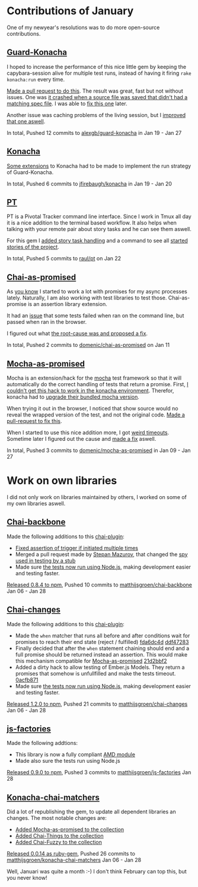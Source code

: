 Contributions of January
========================

One of my newyear's resolutions was to do more open-source
contributions.

[Guard-Konacha][gk]
-------------

I hoped to increase the performance of this nice little gem by keeping
the capybara-session alive for multiple test runs, instead of having it
firing `rake konacha:run` every time.

[Made a pull request to do this][gkp-7]. The result was great, fast but
not without issues. One was
[it crashed when a source file was saved that didn't had a matching spec file][gki-8].
I was able to [fix this one][gkp-9] later.

Another issue was caching problems of the living session, but I
[improved that one aswell][gkp-11].

In total, Pushed 12 commits to [alexgb/guard-konacha][gk] in Jan 19 - Jan 27

[Konacha][k]
-------

[Some extensions][kp-95] to Konacha had to be made to implement the run strategy
of Guard-Konacha.

In total, Pushed 6 commits to [jfirebaugh/konacha][k] in Jan 19 - Jan 20

[PT][pt]
--

PT is a Pivotal Tracker command line interface. Since I work in Tmux
all day it is a nice addition to the terminal based workflow. It also
helps when talking with your remote pair about story tasks and he can
see them aswell.

For this gem I [added story task handling][ptp-44] and a command to see
all [started stories of the project][ptp-45].

In total, Pushed 5 commits to [raul/pt][pt] on Jan 22

[Chai-as-promised][cap]
----------------

As [you know][promises-post] I started to work a lot with promises for my async
processes lately. Naturally, I am also working with test libraries to
test those. Chai-as-promise is an assertion library extension.

It had an [issue][capi-13] that some tests failed when ran on the
command line, but passed when ran in the browser.

I figured out what [the root-cause was and proposed a fix][capp-16].

In total, Pushed 2 commits to [domenic/chai-as-promised][cap] on Jan 11

[Mocha-as-promised][map]
-----------------

Mocha is an extension/hack for the [mocha][mocha] test framework so that
it will automatically do the correct handling of tests that return a
promise. First, [I couldn't get this hack to work in the konacha environment][ki-91].
Therefor, konacha had to [upgrade their bundled mocha version][ki-92].

When trying it out in the browser, I noticed that show source would no
reveal the wrapped version of the test, and not the original code.
[Made a pull-request to fix this][mapp-9].

When I started to use this nice addition more, I got [weird timeouts][mapi-8].
Sometime later I figured out the cause and [made a fix][mapp-10] aswell.

In total, Pushed 3 commits to [domenic/mocha-as-promised][map] in Jan 09 - Jan 27

Work on own libraries
=====================

I did not only work on libraries maintained by others, I worked on some
of my own libraries aswell.

[Chai-backbone][cb]
-------------

Made the following additions to this [chai-plugin][cb-plugin]:

  * [Fixed assertion of trigger if initiated multiple times][cbc1]
  * Merged a pull request made by [Stepan Mazurov](https://github.com/smazurov),
    that changed the [spy used in testing by a stub][cbp-2]
  * Made sure [the tests now run using Node.js][cbc2], making development
    easier and testing faster.

[Released 0.8.4 to npm][cb-npm], Pushed 10 commits to
[matthijsgroen/chai-backbone][cb] Jan 06 - Jan 28

[Chai-changes][cc]
------------

Made the following additions to this [chai-plugin][cc-plugin]:

  * Made the `when` matcher that runs all before and after conditions wait
    for promises to reach their end state (reject / fulfilled)
    [fda6dc4d][ccc1] [ddf47283][ccc2]
  * Finally decided that after the `when` statement chaining should end
    and a full promise should be returned instead an assertion. This would
    make this mechanism compatible for [Mocha-as-promised][map]
    [21d2bbf2][ccc3]
  * Added a dirty hack to allow testing of Ember.js Models. They return
    a promises that somehow is unfullfilled and make the tests timeout.
    [0acfb871][ccc4]
  * Made sure [the tests now run using Node.js][ccc5], making development
    easier and testing faster.

[Released 1.2.0 to npm][cc-npm], Pushed 21 commits to
[matthijsgroen/chai-changes][cc] Jan 06 - Jan 28

[js-factories][jsf]
------------

Made the following addtions:

  * This library is now a fully compliant [AMD module][jsfc1]
  * Made also sure the tests run using Node.js

[Released 0.9.0 to npm][jsf-npm],
Pushed 3 commits to [matthijsgroen/js-factories][jsf] Jan 28

[Konacha-chai-matchers][kcm]
---------------------

Did a lot of republishing the gem, to update all dependent libraries an
changes. The most notable changes are:

  * [Added Mocha-as-promised to the collection][kcmc1]
  * [Added Chai-Things to the collection][kcmc2]
  * [Added Chai-Fuzzy to the collection][kcmc3]

[Released 0.0.14 as ruby-gem][kcm-gem],
Pushed 26 commits to [matthijsgroen/konacha-chai-matchers][kcm] Jan 06 - Jan 28


Well, Januari was quite a month :-) I don't think February can top this,
but you never know!


[promises-post]: http://matthijsgroen.posterous.com/promises-promises
[mocha]: http://visionmedia.github.com/mocha/

[gk]: https://github.com/alexgb/guard-konacha
[gkp-7]: https://github.com/alexgb/guard-konacha/pull/7 "Rewrite Guard-Konacha to increase performance"
[gki-8]: https://github.com/alexgb/guard-konacha/issues/8 "Capybara session crashes if no spec file linked to javascript file"
[gkp-9]: https://github.com/alexgb/guard-konacha/pull/9 "Check spec existence. Fixes #8"
[gkp-11]: https://github.com/alexgb/guard-konacha/pull/11 "Prevent caching results"

[k]: https://github.com/jfirebaugh/konacha
[ki-91]: https://github.com/jfirebaugh/konacha/issues/91 "How to setup mocha-as-promised?"
[ki-92]: https://github.com/jfirebaugh/konacha/issues/92 "Update to Mocha 1.8.0"
[kp-95]: https://github.com/jfirebaugh/konacha/pull/95 "Allow tight integration for Guard-Konacha"

[pt]: https://github.com/raul/pt
[ptp-44]: https://github.com/raul/pt/pull/44 "Add Story Task management"
[ptp-45]: https://github.com/raul/pt/pull/45 "Show all started stories"

[cap]: https://github.com/matthijsgroen/chai-as-promised
[capi-13]: https://github.com/domenic/chai-as-promised/issues/13 "rejected not available in konacha command line?"
[capp-16]: https://github.com/domenic/chai-as-promised/pull/16 "Change with keyword to fix #13"

[map]: https://github.com/domenic/mocha-as-promised
[mapi-8]: https://github.com/domenic/mocha-as-promised/issues/8 "beforeEach and afterEach time out almost every time"
[mapp-9]: https://github.com/domenic/mocha-as-promised/pull/9 "Show original function code for toString()"
[mapp-10]: https://github.com/domenic/mocha-as-promised/pull/10 "Return false if function is not wrapped somehow."

[cb]: https://github.com/matthijsgroen/chai-backbone
[cb-plugin]: http://chaijs.com/plugins/chai-backbone
[cb-npm]: https://npmjs.org/package/chai-backbone "Backbone assertions for the Chai assertion library"
[cbc1]: https://github.com/matthijsgroen/chai-backbone/commit/437fd6d94ad5417d5f14d476395660f1d755876e "Assert true if trigger is called multiple times"
[cbp-2]: https://github.com/matthijsgroen/chai-backbone/pull/2 "Consider using stub instead of spy"
[cbc2]: https://github.com/matthijsgroen/chai-backbone/commit/ea5aafc6b984871405f19759d19f601418205a34 "Run tests using nodejs"

[cc]: https://github.com/matthijsgroen/chai-changes
[cc-plugin]: http://chaijs.com/plugins/chai-changes
[cc-npm]: https://npmjs.org/package/chai-changes "Change assertions for the Chai assertion library"
[ccc1]: https://github.com/matthijsgroen/chai-changes/commit/fda6dc4de0204721759bc9040f45f9858a742dcb "Add support for promises in when clause"
[ccc2]: https://github.com/matthijsgroen/chai-changes/commit/ddf47283dbeeabeb40840b5e49c96c6516c0bdb1 "Validate conditions after promise fulfillment"
[ccc3]: https://github.com/matthijsgroen/chai-changes/commit/21d2bbf24af5ee8ce4a8de38a7f7507f5319250d "Change returning promise of When"
[ccc4]: https://github.com/matthijsgroen/chai-changes/commit/0acfb871bc8717d32e638f29ccd1b46ce356a6e6 "Ignore the promise of Ember models for now"
[ccc5]: https://github.com/matthijsgroen/chai-changes/commit/9af4f77b3bac03ab9b693f8abd1dc3196633df4e "Test library through nodejs"

[jsf]: https://github.com/matthijsgroen/js-factories
[jsf-npm]: https://npmjs.org/package/js-factories
[jsfc1]: https://github.com/matthijsgroen/js-factories/commit/46b6eee603309c4e5ee0ceac62d7c0f142a5269f "Create AMD Module"

[kcm]: https://github.com/matthijsgroen/konacha-chai-matchers
[kcm-gem]: https://rubygems.org/gems/konacha-chai-matchers
[kcmc1]: https://github.com/matthijsgroen/konacha-chai-matchers/commit/7b0a93be3f35f2c727aaf8bbbe61018621f4ca15 "Include mocha-as-promised"
[kcmc2]: https://github.com/matthijsgroen/konacha-chai-matchers/commit/d9c6d5f32bfd1963ca23c95f10fad42a19d8bb02 "add Chai-things to bundled plugins"
[kcmc3]: https://github.com/matthijsgroen/konacha-chai-matchers/commit/767f0c0e67d9a7ab37e44cefda961f7a4ed5299d "add Chai-Fuzzy to bundled plugins"




